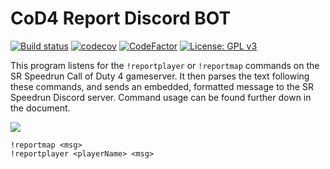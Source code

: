 # CoD4 Report Discord BOT

[![Build status](https://ci.appveyor.com/api/projects/status/8q9y246xeq6xti5i?svg=true)](https://ci.appveyor.com/project/Iswenzz/cod4-report-discord-bot)
[![codecov](https://codecov.io/gh/Iswenzz/CoD4-Report-Discord-BOT/branch/master/graph/badge.svg)](https://codecov.io/gh/Iswenzz/CoD4-Report-Discord-BOT)
[![CodeFactor](https://www.codefactor.io/repository/github/iswenzz/cod4-report-discord-bot/badge)](https://www.codefactor.io/repository/github/iswenzz/cod4-report-discord-bot)
[![License: GPL v3](https://img.shields.io/badge/License-GPLv3-blue.svg)](https://www.gnu.org/licenses/gpl-3.0)

This program listens for the `!reportplayer` or `!reportmap` commands on the SR Speedrun Call of Duty 4 gameserver. It then parses the text following these commands, and sends an embedded, formatted message to the SR Speedrun Discord server. Command usage can be found further down in the document.

![](https://i.imgur.com/UnUTAHR.png)

```
!reportmap <msg>
!reportplayer <playerName> <msg>
```
